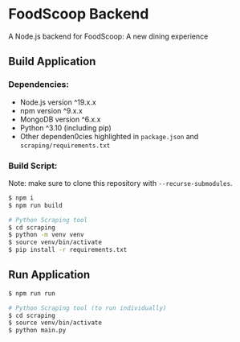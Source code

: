 # FoodScoop Backend
A Node.js backend for FoodScoop: A new dining experience

## Build Application

### Dependencies:
- Node.js version ^19.x.x
- npm version ^9.x.x
- MongoDB version ^6.x.x
- Python ^3.10 (including pip)
- Other dependen0cies highlighted in `package.json` and `scraping/requirements.txt`

### Build Script:

Note: make sure to clone this repository with `--recurse-submodules`.

```sh
$ npm i
$ npm run build

# Python Scraping tool
$ cd scraping
$ python -m venv venv
$ source venv/bin/activate
$ pip install -r requirements.txt
```

## Run Application
```sh
$ npm run run

# Python Scraping tool (to run individually)
$ cd scraping
$ source venv/bin/activate
$ python main.py
```
